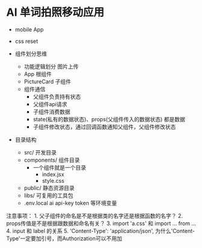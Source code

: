 # AI 单词拍照移动应用

- mobile App
- css reset
- 组件划分思维
    - 功能逻辑划分 图片上传
    - App 根组件
    - PictureCard 子组件
    - 组件通信
        - 父组件负责持有状态
        - 父组件api请求
        - 子组件消费数据
        - state(私有的数据状态)、props(父组件传入的数据状态) 都是数据
        - 子组件修改状态，通过回调函数通知父组件，父组件修改状态


- 目录结构
    - src/  开发目录
    - components/   组件目录
        - 一个组件就是一个目录
            - index.jsx
            - style.css
    - public/   静态资源目录
    - libs/ 可复用的工具包
    - .env.local
        ai api-key token  等环境变量












注意事项：
    1. 父子组件的命名是不是根据类的名字还是根据函数的名字？
    2. props传值是不是根据跟数据和命名有关？
    3. import 'a.css'  和  import ... from ...
    4. input 和 label 的关系
    5. 'Content-Type': 'application/json', 为什么'Content-Type'一定要加引号，而Authorization可以不用加